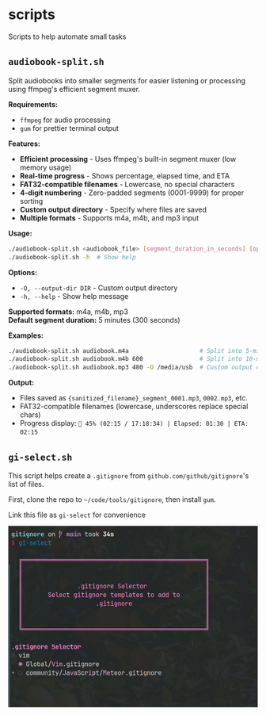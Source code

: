 # scripts
Scripts to help automate small tasks

## `audiobook-split.sh`

Split audiobooks into smaller segments for easier listening or processing using ffmpeg's efficient segment muxer.

**Requirements:**
- `ffmpeg` for audio processing
- `gum` for prettier terminal output

**Features:**
- **Efficient processing** - Uses ffmpeg's built-in segment muxer (low memory usage)
- **Real-time progress** - Shows percentage, elapsed time, and ETA
- **FAT32-compatible filenames** - Lowercase, no special characters
- **4-digit numbering** - Zero-padded segments (0001-9999) for proper sorting
- **Custom output directory** - Specify where files are saved
- **Multiple formats** - Supports m4a, m4b, and mp3 input

**Usage:**
```bash
./audiobook-split.sh <audiobook_file> [segment_duration_in_seconds] [options]
./audiobook-split.sh -h  # Show help
```

**Options:**
- `-O, --output-dir DIR` - Custom output directory
- `-h, --help` - Show help message

**Supported formats:** m4a, m4b, mp3  
**Default segment duration:** 5 minutes (300 seconds)

**Examples:**
```bash
./audiobook-split.sh audiobook.m4a                    # Split into 5-minute segments
./audiobook-split.sh audiobook.m4b 600                # Split into 10-minute segments
./audiobook-split.sh audiobook.mp3 480 -O /media/usb  # Custom output directory
```

**Output:**
- Files saved as `{sanitized_filename}_segment_0001.mp3`, `0002.mp3`, etc.
- FAT32-compatible filenames (lowercase, underscores replace special chars)
- Progress display: `🔄 45% (02:15 / 17:18:34) | Elapsed: 01:30 | ETA: 02:15`

## `gi-select.sh`

This script helps create a `.gitignore` from `github.com/github/gitignore`'s 
list of files.

First, clone the repo to `~/code/tools/gitignore`, then install `gum`.

Link this file as `gi-select` for convenience

![gi-select](./docs/gi-select.png)

